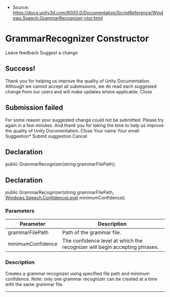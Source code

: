 * Source: https://docs.unity3d.com/6000.0/Documentation/ScriptReference/Windows.Speech.GrammarRecognizer-ctor.html

# GrammarRecognizer Constructor
Leave feedback
Suggest a change
## Success!
Thank you for helping us improve the quality of Unity Documentation. Although we cannot accept all submissions, we do read each suggested change from our users and will make updates where applicable.
Close
## Submission failed
For some reason your suggested change could not be submitted. Please <a>try again</a> in a few minutes. And thank you for taking the time to help us improve the quality of Unity Documentation.
Close
Your name Your email Suggestion* Submit suggestion
Cancel
## Declaration
public GrammarRecognizer(string grammarFilePath); 
## Declaration
public GrammarRecognizer(string grammarFilePath, [Windows.Speech.ConfidenceLevel](https://docs.unity3d.com/6000.0/Documentation/ScriptReference/Windows.Speech.ConfidenceLevel.html) minimumConfidence); 
### Parameters
Parameter | Description  
---|---  
grammarFilePath | Path of the grammar file.  
minimumConfidence | The confidence level at which the recognizer will begin accepting phrases.  
### Description
Creates a grammar recognizer using specified file path and minimum confidence.
Note: only one grammar recognizer can be created at a time with the same grammar file.
* * *
